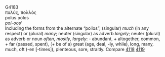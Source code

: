 <body>
  <p>G4183<br>  πολύς, πολλός  <br> polus  polos  <br><i>pol-oos‘ </i><br>Including the forms from the alternate “pollos”; (singular) <i>much</i> (in any respect) or (plural) <i>many</i>; neuter (singular) as adverb <i>largely</i>; neuter (plural) as adverb or noun <i>often</i>, <i>mostly</i>, <i>largely</i>: - abundant, + altogether, common, + far (passed, spent), (+ be of a) great (age, deal, -ly, while), long, many, much, oft (-en [-times]), plenteous, sore, straitly. Compare <a href="g4118.htm">4118</a>  <a href="g4119.htm">4119</a> <br></p>
 </body>